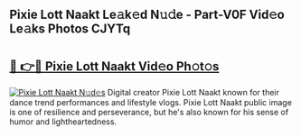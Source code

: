 ## Pixie Lott Naakt Le𝚊k𝚎d N𝚞𝚍e - Part-V0F Vid𝚎o Le𝚊ks Photos CJYTq

# <h2><a href="http://fb9vkj.evod.top/?m=Pixie+Lott+Naakt">🔗 👉🔴 Pixie Lott Naakt Vid𝚎o Ph𝚘t𝚘s</a></h2>

[![Pixie Lott Naakt N𝚞d𝚎s](https://i.imgur.com/8V9OHl7.gif)](http://fb9vkj.evod.top/?m=Pixie+Lott+Naakt)
Digital creator Pixie Lott Naakt known for their dance trend performances and lifestyle vlogs. Pixie Lott Naakt public image is one of resilience and perseverance, but he's also known for his sense of humor and lightheartedness. 
